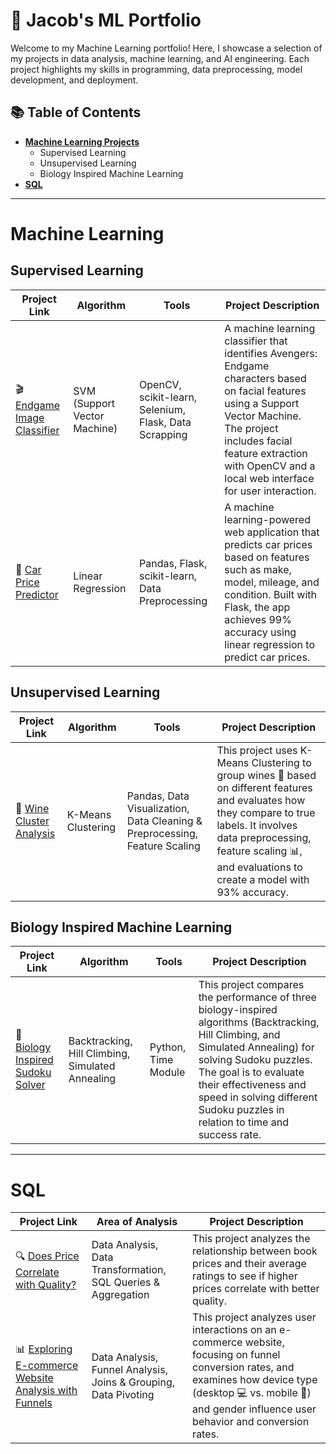 # 🧠 Jacob's ML Portfolio
Welcome to my Machine Learning portfolio! Here, I showcase a selection of my projects in data analysis, machine learning, and AI engineering. Each project highlights my skills in programming, data preprocessing, model development, and deployment.

## 📚 Table of Contents
- [**Machine Learning Projects**](#machine-learning)
  - Supervised Learning
  - Unsupervised Learning
  - Biology Inspired Machine Learning
- [**SQL**](#sql)
<!--
- [**Python**](#python)
  - Reinforced Learning
  - Deep Learning
  - Time Series Analysis
  - Ensemble Methods
  -->


  <!--
- Visualization
- Data Manipulation & Cleaning
- Data Preprocessing & Feature Engineering
- Cloud Computing?
- Big Data?
-->


***

# Machine Learning

## Supervised Learning

| Project Link | Algorithm | Tools | Project Description |
|---|---|---|---|
| 🎬 [Endgame Image Classifier](https://github.com/JacobV2001/Avengers-EndGame-Image-Classification) | SVM (Support Vector Machine) | OpenCV, scikit-learn, Selenium, Flask, Data Scrapping | A machine learning classifier that identifies Avengers: Endgame characters based on facial features using a Support Vector Machine. The project includes facial feature extraction with OpenCV and a local web interface for user interaction. |
| 🚗 [Car Price Predictor](https://github.com/JacobV2001/Car_Prices_Predictor) | Linear Regression | Pandas, Flask, scikit-learn, Data Preprocessing | A machine learning-powered web application that predicts car prices based on features such as make, model, mileage, and condition. Built with Flask, the app achieves 99% accuracy using linear regression to predict car prices. |

## Unsupervised Learning

| Project Link | Algorithm | Tools | Project Description |
|---|---|---|---|
| 🍷 [Wine Cluster Analysis](https://github.com/JacobV2001/Machine-Learning-Projects/tree/main/Wine%20KMeans%20Clustering%20Analysis) | K-Means Clustering | Pandas, Data Visualization, Data Cleaning & Preprocessing, Feature Scaling | This project uses K-Means Clustering to group wines 🍷 based on different features and evaluates how they compare to true labels. It involves data preprocessing, feature scaling 📊, and evaluations to create a model with 93% accuracy. |


## Biology Inspired Machine Learning

| Project Link | Algorithm | Tools | Project Description |
|---|---|---|---|
| 🧩 [Biology Inspired Sudoku Solver](https://github.com/JacobV2001/Artificial-Intelligence-Projects/tree/main/Sudoku_Solver) | Backtracking, Hill Climbing, Simulated Annealing | Python, Time Module | This project compares the performance of three biology-inspired algorithms (Backtracking, Hill Climbing, and Simulated Annealing) for solving Sudoku puzzles. The goal is to evaluate their effectiveness and speed in solving different Sudoku puzzles in relation to time and success rate. |


<!--

##  Reinforced Learning

| Project Link | Algorithm | Tools | Project Description |
|---|---|---|---|
-->

***

# SQL 


| Project Link | Area of Analysis | Project Description | 
| --- | --- | --- |
| 🔍 [Does Price Correlate with Quality?](https://github.com/JacobV2001/DS_Books_SQL_Analysis) | Data Analysis, Data Transformation, SQL Queries & Aggregation | This project analyzes the relationship between book prices and their average ratings to see if higher prices correlate with better quality. |
| 📊 [Exploring E-commerce Website Analysis with Funnels](https://github.com/JacobV2001/E-Commerse_-SQL_Analysis/tree/main) | Data Analysis, Funnel Analysis, Joins & Grouping, Data Pivoting | This project analyzes user interactions on an e-commerce website, focusing on funnel conversion rates, and examines how device type (desktop 💻 vs. mobile 📱) and gender influence user behavior and conversion rates. |
<!--
***

# Python 

| Project Link | Area of Analysis | Project Description | 
|---|---|---|
-->
